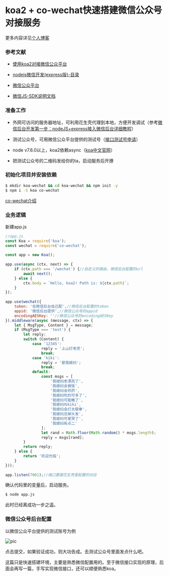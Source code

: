 # koa2 + co-wechat快速搭建微信公众号对接服务
更多内容详见[个人博客](http://blog.csdn.net/zhaolandelong/article/details/79086077)

### 参考文献

* [使用koa2对接微信公众平台](https://www.jianshu.com/p/7a4ba7f752f1)

* [nodejs微信开发(express版)-目录](http://blog.csdn.net/zzwwjjdj1/article/details/52222653)

* [微信公众平台](https://mp.weixin.qq.com/wiki?t=resource/res_main&id=mp1445241432)

* [微信JS-SDK说明文档](https://mp.weixin.qq.com/wiki?t=resource/res_main&id=mp1421141115)

### 准备工作

* 外网可访问的服务器地址，可利用花生壳代理到本地，方便开发调试（参考[微信后台开发第一步：nodeJS+express接入微信后台详细教程](https://www.cnblogs.com/xuange306/p/4971702.html)）

* 测试公众号，可用微信公众平台提供的测试号（[接口测试号申请](https://mp.weixin.qq.com/wiki?t=resource/res_main&id=mp1421137522)）

* node v7.6.0以上，koa2依赖async（[koa中文官网](https://koa.bootcss.com/)）

* 把测试公众号的二维码发给你的ta，启动服务后开撩

### 初始化项目并安装依赖

```bash
$ mkdir koa-wechat && cd koa-wechat && npm init -y  
$ npm i -S koa co-wechat 
```
[co-wechat介绍](https://github.com/node-webot/co-wechat)

### 业务逻辑

新建app.js
```js
//app.js  
const Koa = require('koa');  
const wechat = require('co-wechat');  
  
const app = new Koa();  
  
app.use(async (ctx, next) => {  
    if (ctx.path === '/wechat') {//自定义的路由，微信后台配置的url  
        await next();  
    } else {  
        ctx.body = `Hello, koa2! Path is: ${ctx.path}`;  
    }  
});  
  
app.use(wechat({  
    token: '在微信后台自己配',//微信后台配置的token  
    appid: '微信后台提供',//微信公众号的appid  
    encodingAESKey: ''//微信公众号的encodingAESKey  
}).middleware(async (message, ctx) => {  
    let { MsgType, Content } = message;  
    if (MsgType === 'text') {  
        let reply;  
        switch (Content) {  
            case '12345':  
                reply = '上山打老虎';  
                break;  
            case 'kiki':  
                reply = '是我媳妇';  
                break;  
            default:  
                const msgs = [  
                    '我媳妇老漂亮了',  
                    '我媳妇会做饭',  
                    '我媳妇会煎药',  
                    '我媳妇吃的可多了',  
                    '我媳妇可能睡了',  
                    '我媳妇叫kiki',  
                    '我媳妇会打太极拳',  
                    '我媳妇总掉头发',  
                    '我媳妇可爱哭了',  
                    '我媳妇有点二'  
                ];  
                let rand = Math.floor(Math.random() * msgs.length);  
                reply = msgs[rand];  
        }  
        return reply;  
    } else {  
        return '欢迎光临';  
    }  
}));  
  
app.listen(7001);//端口要跟花生壳里配置的对应
```

确认代码里的变量后，启动服务。

```bash
$ node app.js
```

此时已经离成功一步之遥。

### 微信公众号后台配置

以微信公众平台提供的测试账号为例

![pic](http://img.blog.csdn.net/20180117155110534?watermark/2/text/aHR0cDovL2Jsb2cuY3Nkbi5uZXQvemhhb2xhbmRlbG9uZw==/font/5a6L5L2T/fontsize/400/fill/I0JBQkFCMA==/dissolve/70/gravity/SouthEast)

点击提交，如果验证成功，则大功告成。去测试公众号里面发点什么吧。

这篇只是快速搭建环境，主要是熟悉微信配置用的。至于微信接口实现的原理，后面会再写一篇，手写实现微信接口，还可以顺便熟悉koa。